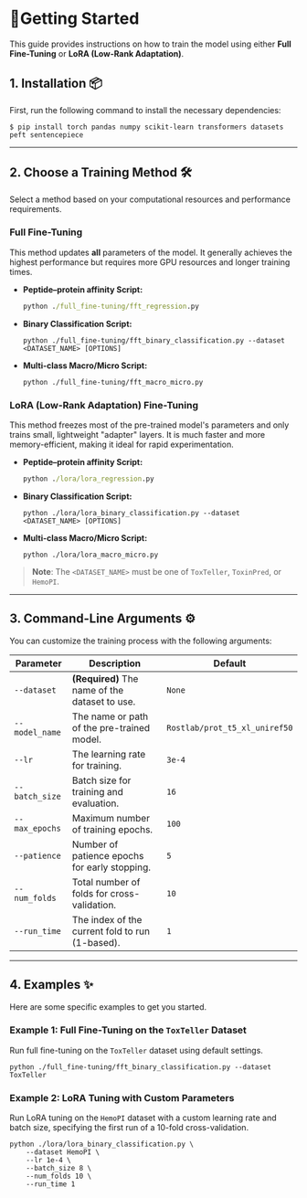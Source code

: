 # 🚀Getting Started

This guide provides instructions on how to train the model using either **Full Fine-Tuning** or **LoRA (Low-Rank Adaptation)**.

## 1. Installation 📦

First, run the following command to install the necessary dependencies:

```
$ pip install torch pandas numpy scikit-learn transformers datasets peft sentencepiece
```

------

## 2. Choose a Training Method 🛠️

Select a method based on your computational resources and performance requirements.

### Full Fine-Tuning

This method updates **all** parameters of the model. It generally achieves the highest performance but requires more GPU resources and longer training times.

- **Peptide–protein affinity Script:**

  ```cmd
  python ./full_fine-tuning/fft_regression.py
  ```
  
- **Binary Classification Script:**

  ```
  python ./full_fine-tuning/fft_binary_classification.py --dataset <DATASET_NAME> [OPTIONS]
  ```

- **Multi-class Macro/Micro Script:**

  ```
  python ./full_fine-tuning/fft_macro_micro.py
  ```

### LoRA (Low-Rank Adaptation) Fine-Tuning

This method freezes most of the pre-trained model's parameters and only trains small, lightweight "adapter" layers. It is much faster and more memory-efficient, making it ideal for rapid experimentation.
- **Peptide–protein affinity Script:**

  ```cmd
  python ./lora/lora_regression.py
  ```
  
- **Binary Classification Script:**

  ```
  python ./lora/lora_binary_classification.py --dataset <DATASET_NAME> [OPTIONS]
  ```

- **Multi-class Macro/Micro Script:**

  ```
  python ./lora/lora_macro_micro.py
  ```

> **Note**: The `<DATASET_NAME>` must be one of `ToxTeller`, `ToxinPred`, or `HemoPI`.

------

## 3. Command-Line Arguments ⚙️

You can customize the training process with the following arguments:

| Parameter      | Description                                     | Default                       |
| -------------- | ----------------------------------------------- | ----------------------------- |
| `--dataset`    | **(Required)** The name of the dataset to use.  | `None`                        |
| `--model_name` | The name or path of the pre-trained model.      | `Rostlab/prot_t5_xl_uniref50` |
| `--lr`         | The learning rate for training.                 | `3e-4`                        |
| `--batch_size` | Batch size for training and evaluation.         | `16`                          |
| `--max_epochs` | Maximum number of training epochs.              | `100`                         |
| `--patience`   | Number of patience epochs for early stopping.   | `5`                           |
| `--num_folds`  | Total number of folds for cross-validation.     | `10`                          |
| `--run_time`   | The index of the current fold to run (1-based). | `1`                           |

------

## 4. Examples ✨

Here are some specific examples to get you started.

### Example 1: Full Fine-Tuning on the `ToxTeller` Dataset

Run full fine-tuning on the `ToxTeller` dataset using default settings.

```
python ./full_fine-tuning/fft_binary_classification.py --dataset ToxTeller
```

### Example 2: LoRA Tuning with Custom Parameters

Run LoRA tuning on the `HemoPI` dataset with a custom learning rate and batch size, specifying the first run of a 10-fold cross-validation.

```
python ./lora/lora_binary_classification.py \
    --dataset HemoPI \
    --lr 1e-4 \
    --batch_size 8 \
    --num_folds 10 \
    --run_time 1
```
